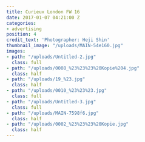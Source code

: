 ```yaml
---
title: Curieux London FW 16
date: 2017-01-07 04:21:00 Z
categories:
- advertising
position: 4
credit_text: 'Photographer: Heji Shin'
thumbnail_image: "/uploads/MAIN-54e160.jpg"
images:
- path: "/uploads/Untitled-2.jpg"
  class: full
- path: "/uploads/0008_%23%23%23%20Kopie%204.jpg"
  class: half
- path: "/uploads/19_%23.jpg"
  class: half
- path: "/uploads/0010_%23%23%23.jpg"
  class: full
- path: "/uploads/Untitled-3.jpg"
  class: full
- path: "/uploads/MAIN-7598f6.jpg"
  class: half
- path: "/uploads/0002_%23%23%23%20Kopie.jpg"
  class: half
---
```


